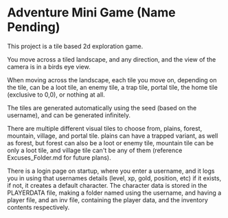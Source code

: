 # Adventure Mini Game (Name Pending)

This project is a tile based 2d exploration game.

You move across a tiled landscape, and any direction, and the view of the 
camera is in a birds eye view.

When moving across the landscape, each tile you move on, depending on the tile, can be a loot tile, 
an enemy tile, a trap tile, portal tile, the home tile (exclusive to 0,0), or nothing at all.

The tiles are generated automatically using the seed (based on the username), and can be
generated infinitely.

There are multiple different visual tiles to choose from, plains, forest, mountain, village, and
portal tile. plains can have a trapped variant, as well as forest, but forest can also be a
loot or enemy tile, mountain tile can be only a loot tile, and village tile can't be
any of them (reference Excuses_Folder.md for future plans).

There is a login page on startup, where you enter a username, and it logs you in using that
usernames details (level, xp, gold, position, etc) if it exists, if not, it creates a default
character. The character data is stored in the PLAYERDATA file, making a folder named using the
username, and having a player file, and an inv file, containing the player data, and the inventory
contents respectively.
